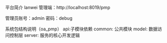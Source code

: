 平台简介
lanwei
管理端：http://localhost:8019/pmp

管理员账号：admin
密码：debug

系统包结构说明（oa_pmp）
api:子模块依赖
common: 公共模块
model: 数据访问控制层
server: 服务的核心开发逻辑
